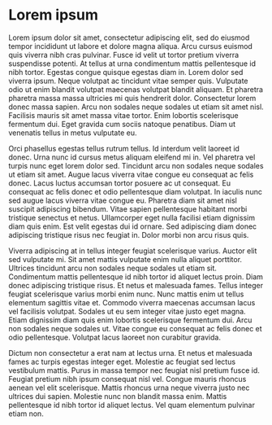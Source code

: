 # Lorem ipsum

Lorem ipsum dolor sit amet, consectetur adipiscing elit, sed do eiusmod tempor incididunt ut labore et dolore magna aliqua. Arcu cursus euismod quis viverra nibh cras pulvinar. Fusce id velit ut tortor pretium viverra suspendisse potenti. At tellus at urna condimentum mattis pellentesque id nibh tortor. Egestas congue quisque egestas diam in. Lorem dolor sed viverra ipsum. Neque volutpat ac tincidunt vitae semper quis. Vulputate odio ut enim blandit volutpat maecenas volutpat blandit aliquam. Et pharetra pharetra massa massa ultricies mi quis hendrerit dolor. Consectetur lorem donec massa sapien. Arcu non sodales neque sodales ut etiam sit amet nisl. Facilisis mauris sit amet massa vitae tortor. Enim lobortis scelerisque fermentum dui. Eget gravida cum sociis natoque penatibus. Diam ut venenatis tellus in metus vulputate eu.

Orci phasellus egestas tellus rutrum tellus. Id interdum velit laoreet id donec. Urna nunc id cursus metus aliquam eleifend mi in. Vel pharetra vel turpis nunc eget lorem dolor sed. Tincidunt arcu non sodales neque sodales ut etiam sit amet. Augue lacus viverra vitae congue eu consequat ac felis donec. Lacus luctus accumsan tortor posuere ac ut consequat. Eu consequat ac felis donec et odio pellentesque diam volutpat. In iaculis nunc sed augue lacus viverra vitae congue eu. Pharetra diam sit amet nisl suscipit adipiscing bibendum. Vitae sapien pellentesque habitant morbi tristique senectus et netus. Ullamcorper eget nulla facilisi etiam dignissim diam quis enim. Est velit egestas dui id ornare. Sed adipiscing diam donec adipiscing tristique risus nec feugiat in. Dolor morbi non arcu risus quis.

Viverra adipiscing at in tellus integer feugiat scelerisque varius. Auctor elit sed vulputate mi. Sit amet mattis vulputate enim nulla aliquet porttitor. Ultrices tincidunt arcu non sodales neque sodales ut etiam sit. Condimentum mattis pellentesque id nibh tortor id aliquet lectus proin. Diam donec adipiscing tristique risus. Et netus et malesuada fames. Tellus integer feugiat scelerisque varius morbi enim nunc. Nunc mattis enim ut tellus elementum sagittis vitae et. Commodo viverra maecenas accumsan lacus vel facilisis volutpat. Sodales ut eu sem integer vitae justo eget magna. Etiam dignissim diam quis enim lobortis scelerisque fermentum dui. Arcu non sodales neque sodales ut. Vitae congue eu consequat ac felis donec et odio pellentesque. Volutpat lacus laoreet non curabitur gravida.

Dictum non consectetur a erat nam at lectus urna. Et netus et malesuada fames ac turpis egestas integer eget. Molestie ac feugiat sed lectus vestibulum mattis. Purus in massa tempor nec feugiat nisl pretium fusce id. Feugiat pretium nibh ipsum consequat nisl vel. Congue mauris rhoncus aenean vel elit scelerisque. Mattis rhoncus urna neque viverra justo nec ultrices dui sapien. Molestie nunc non blandit massa enim. Mattis pellentesque id nibh tortor id aliquet lectus. Vel quam elementum pulvinar etiam non.